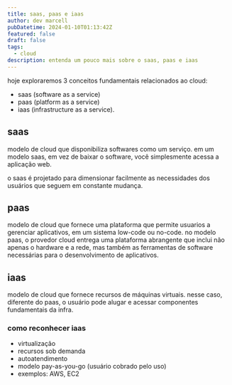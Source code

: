 ```yaml
---
title: saas, paas e iaas
author: dev marcell
pubDatetime: 2024-01-10T01:13:42Z
featured: false
draft: false
tags:
  - cloud
description: entenda um pouco mais sobre o saas, paas e iaas
---
```


hoje exploraremos 3 conceitos fundamentais relacionados ao cloud:

- saas (software as a service)
- paas (platform as a service)
- iaas (infrastructure as a service).

## saas

modelo de cloud que disponibiliza softwares como um serviço. em um modelo saas, em vez de baixar o software, você simplesmente acessa a aplicação web.

o saas é projetado para dimensionar facilmente as necessidades dos usuários que seguem em constante mudança.

## paas

modelo de cloud que fornece uma plataforma que permite usuarios a gerenciar aplicativos, em um sistema low-code ou no-code. no modelo paas, o provedor cloud entrega uma plataforma abrangente que inclui não apenas o hardware e a rede, mas também as ferramentas de software necessárias para o desenvolvimento de aplicativos.

## iaas

modelo de cloud que fornece recursos de máquinas virtuais. nesse caso, diferente do paas, o usuário pode alugar e acessar componentes fundamentais da infra.

### como reconhecer iaas

- virtualização
- recursos sob demanda
- autoatendimento
- modelo pay-as-you-go (usuário cobrado pelo uso)
- exemplos: AWS, EC2
